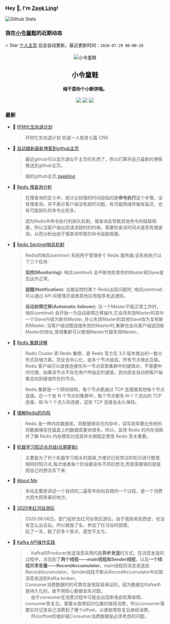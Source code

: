### Hey 👋, I'm [Zeek Ling](https://www/zeekling.cn)! 
![Github Stats](https://github-readme-stats.vercel.app/api?username=zeekling&show_icons=true) 
### 我在[小令童鞋](https://www/zeekling.cn)的近期动态

⭐️ Star [个人主页](https://github.com/zeekling/zeekling) 后会自动更新，最近更新时间：`2020-07-29 00:00:20`

<p align="center"><img alt="小令童鞋" src="https://img.zeekling.cn/images/2020/02/23/logo.th.png"></p><h2 align="center">小令童鞋
</h2>

<h4 align="center">梅干菜你个小酥饼哦。</h4>
<p align="center"><a title="小令童鞋" target="_blank" href="https://github.com/zeekling/zeekling"><img src="https://img.shields.io/github/last-commit/zeekling/zeekling.svg?style=flat-square&color=FF9900"></a>
<a title="GitHub repo size in bytes" target="_blank" href="https://github.com/zeekling/zeekling"><img src="https://img.shields.io/github/repo-size/zeekling/zeekling.svg?style=flat-square"></a>
<a title="Hits" target="_blank" href="https://github.com/zeekling/hits"><img src="https://hits.b3log.org/zeekling/zeekling.svg"></a></p>

### 最新

* 📝 [环材化生劝退计划](https://www.zeekling.cn/articles/2020/06/17/1592323471534.html) 
    > <p>环材化生劝退计划  劝退一人胜发七篇 CNS</p>
* 📝 [自动跟新最新博客到github主页](https://www.zeekling.cn/articles/2020/07/26/1595773591724.html) 
    > <p>最近github可以显示类似于主页的东西了，所以打算将自己最新的博客推送到github主页。</p>
    > <p>我的github主页:<a href="https://github.com/zeekling" target="_blank">zeekling</a></p>
* 📝 [Redis 慢查询分析](https://www.zeekling.cn/articles/2020/07/23/1595493094855.html) 
    > <p>在慢查询的定义中，统计比较慢的时间段指的是<strong>命令执行</strong>这个步骤。没有慢查询，并不表示客户端没有超时问题，有可能网络传输有延迟，也有可能排队的命令比较多。</p>
    > <p>因为Redis中命令执行的排队机制，慢查询会导致其他命令的级联阻塞，所以当客户端出现请求超时的时候，需要检查该时间点是否有慢查询，从而分析出由于慢查询导致的命令级联阻塞。</p>
* 📝 [Redis Sentinel哨兵机制](https://www.zeekling.cn/articles/2020/07/21/1595343778998.html) 
    > <p>Redis的哨兵(sentinel) 系统用于管理多个 Redis 服务器,该系统执行以下三个任务:</p>
    > <p><strong>监控(Monitoring):</strong> 哨兵(sentinel) 会不断地检查你的Master和Slave是否运作正常。</p>
    > <p><strong>提醒(Notification):</strong> 当被监控的某个 Redis出现问题时, 哨兵(sentinel) 可以通过 API 向管理员或者其他应用程序发送通知。</p>
    > <p><strong>自动故障迁移(Automatic failover):</strong> 当一个Master不能正常工作时，哨兵(sentinel) 会开始一次自动故障迁移操作,它会将失效Master的其中一个Slave升级为新的Master, 并让失效Master的其他Slave改为复制新的Master; 当客户端试图连接失效的Master时,集群也会向客户端返回新Master的地址,使得集群可以使用Master代替失效Master。</p>
* 📝 [Redis 集群详解](https://www.zeekling.cn/articles/2020/07/21/1595342026052.html) 
    > <p>Redis Cluster 即 Redis 集群，是 Redis 官方在 3.0 版本推出的一套分布式存储方案。完全去中心化，由多个节点组成，所有节点彼此互联。Redis 客户端可以直接连接任何一节点获取集群中的键值对，不需要中间代理，如果该节点不存在用户所指定的键值，其内部会自动把客户端重定向到键值所在的节点。</p>
    > <p>Redis 集群是一个网状结构，每个节点都通过 TCP 连接跟其他每个节点连接。在一个有 N 个节点的集群中，每个节点都有 N-1 个流出的 TCP 连接，和 N-1 个流入的连接，这些 TCP 连接会永久保持。</p>
* 📝 [理解Redis的内存](https://www.zeekling.cn/articles/2020/07/04/1593860561539.html) 
    > <p>Redis 是一种内存数据库，将数据保存在内存中，读写效率要比传统的将数据保存在磁盘上的数据库要快很多。所以，监控 Redis 的内存消耗并了解 Redis 内存模型对高效并长期稳定使用 Redis 至关重要。</p>
* 📝 [机器学习知识点总结(长期更新)](https://www.zeekling.cn/articles/2019/08/14/1565788128215.html) 
    > <p>主要是为了列个机器学习相关的提纲,方便对已经学过的知识进行整理,相同的知识点,每次或者每个阶段都会有不同的想法,而我需要做的就是把自己的想法写下来.</p>
* 📝 [About Me](https://www.zeekling.cn/aboutMe.html) 
    > <p>本站主要是讲述一个自闭的二逼青年如何自救的一个过程，是一个消费大把大把青春的地方。</p>
* 📝 [2020年红河谷游玩](https://www.zeekling.cn/articles/2020/06/06/1591450599075.html) 
    > <p>2020.06.06日，部门组织去红河谷景区游玩，由于我刚来到西安，也没有怎么出去玩，所以就报了名，参加了红河谷的团建。<br>
    > 玩了一天，跑了好多个景点，感觉不太亏。</p>
* 📝 [Kafka API操作实践](https://www.zeekling.cn/articles/2020/05/17/1589721212901.html) 
    > <p>  Kafka的Producer发送消息采用的是<strong>异步发送</strong>的方式。在消息发送的过程中，涉及到了<strong>两个线程——main线程和Sender线程</strong>，以及<strong>一个线程共享变量——RecordAccumulator</strong>。main线程将消息发送给RecordAccumulator，Sender线程不断从RecordAccumulator中拉取消息发送到Kafka broker。<br>
    > Consumer消费数据时的可靠性是很容易保证的，因为数据在Kafka中是持久化的，故不用担心数据丢失问题。<br>
    >   由于consumer在消费过程中可能会出现断电宕机等故障，consumer恢复后，需要从故障前的位置的继续消费，所以consumer需要实时记录自己消费到了哪个offset，以便故障恢复后继续消费。<br>
    >   所以offset的维护是Consumer消费数据是必须考虑的问题。</p>





